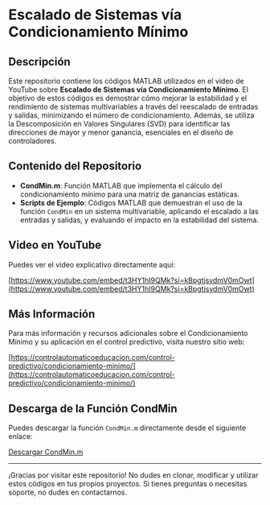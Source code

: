 # Escalado de Sistemas vía Condicionamiento Mínimo

## Descripción

Este repositorio contiene los códigos MATLAB utilizados en el video de YouTube sobre **Escalado de Sistemas vía Condicionamiento Mínimo**. El objetivo de estos códigos es demostrar cómo mejorar la estabilidad y el rendimiento de sistemas multivariables a través del reescalado de entradas y salidas, minimizando el número de condicionamiento. Además, se utiliza la Descomposición en Valores Singulares (SVD) para identificar las direcciones de mayor y menor ganancia, esenciales en el diseño de controladores.

## Contenido del Repositorio

- **CondMin.m**: Función MATLAB que implementa el cálculo del condicionamiento mínimo para una matriz de ganancias estáticas.
- **Scripts de Ejemplo**: Códigos MATLAB que demuestran el uso de la función `CondMin` en un sistema multivariable, aplicando el escalado a las entradas y salidas, y evaluando el impacto en la estabilidad del sistema.

## Video en YouTube

Puedes ver el video explicativo directamente aquí:

[https://www.youtube.com/embed/t3HY1hI9QMk?si=kBpgtjsvdmV0mOwt](https://www.youtube.com/embed/t3HY1hI9QMk?si=kBpgtjsvdmV0mOwt)


## Más Información

Para más información y recursos adicionales sobre el Condicionamiento Mínimo y su aplicación en el control predictivo, visita nuestro sitio web:

[https://controlautomaticoeducacion.com/control-predictivo/condicionamiento-minimo/](https://controlautomaticoeducacion.com/control-predictivo/condicionamiento-minimo/)

## Descarga de la Función CondMin

Puedes descargar la función `CondMin.m` directamente desde el siguiente enlace:

[Descargar CondMin.m](https://github.com/sergioacg/Model-Predictive-Control-Tuning/blob/main/MPC-Tuning/MPC_Tuning/CondMin.m)

---

¡Gracias por visitar este repositorio! No dudes en clonar, modificar y utilizar estos códigos en tus propios proyectos. Si tienes preguntas o necesitas soporte, no dudes en contactarnos.
